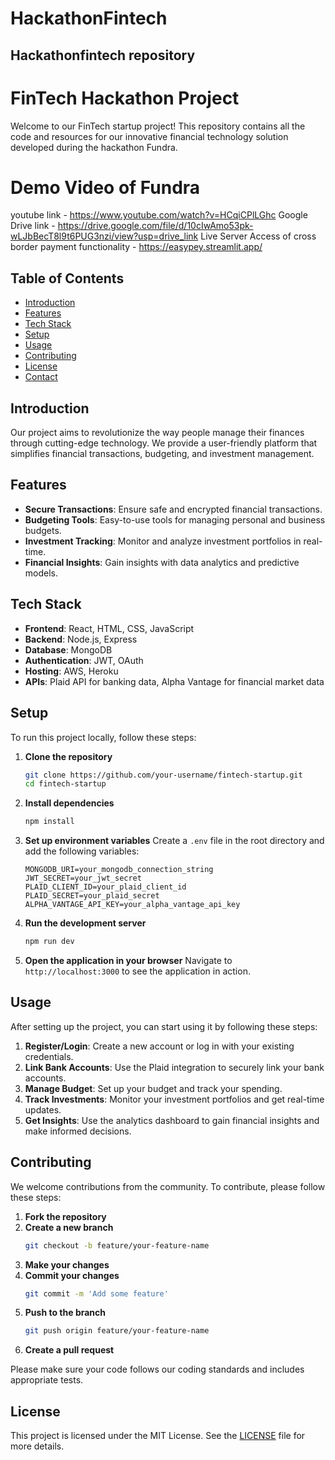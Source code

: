 # HackathonFintech
Hackathonfintech repository
---

# FinTech Hackathon Project

Welcome to our FinTech startup project! This repository contains all the code and resources for our innovative financial technology solution developed during the hackathon Fundra.

# Demo Video of Fundra
youtube link - https://www.youtube.com/watch?v=HCqiCPlLGhc
Google Drive link - https://drive.google.com/file/d/10cIwAmo53pk-wLJbBecT8l9t6PUG3nzi/view?usp=drive_link
Live Server Access of cross border payment functionality - https://easypey.streamlit.app/

## Table of Contents

- [Introduction](#introduction)
- [Features](#features)
- [Tech Stack](#tech-stack)
- [Setup](#setup)
- [Usage](#usage)
- [Contributing](#contributing)
- [License](#license)
- [Contact](#contact)

## Introduction

Our project aims to revolutionize the way people manage their finances through cutting-edge technology. We provide a user-friendly platform that simplifies financial transactions, budgeting, and investment management.

## Features

- **Secure Transactions**: Ensure safe and encrypted financial transactions.
- **Budgeting Tools**: Easy-to-use tools for managing personal and business budgets.
- **Investment Tracking**: Monitor and analyze investment portfolios in real-time.
- **Financial Insights**: Gain insights with data analytics and predictive models.

## Tech Stack

- **Frontend**: React, HTML, CSS, JavaScript
- **Backend**: Node.js, Express
- **Database**: MongoDB
- **Authentication**: JWT, OAuth
- **Hosting**: AWS, Heroku
- **APIs**: Plaid API for banking data, Alpha Vantage for financial market data

## Setup

To run this project locally, follow these steps:

1. **Clone the repository**
    ```bash
    git clone https://github.com/your-username/fintech-startup.git
    cd fintech-startup
    ```

2. **Install dependencies**
    ```bash
    npm install
    ```

3. **Set up environment variables**
    Create a `.env` file in the root directory and add the following variables:
    ```plaintext
    MONGODB_URI=your_mongodb_connection_string
    JWT_SECRET=your_jwt_secret
    PLAID_CLIENT_ID=your_plaid_client_id
    PLAID_SECRET=your_plaid_secret
    ALPHA_VANTAGE_API_KEY=your_alpha_vantage_api_key
    ```

4. **Run the development server**
    ```bash
    npm run dev
    ```

5. **Open the application in your browser**
    Navigate to `http://localhost:3000` to see the application in action.

## Usage

After setting up the project, you can start using it by following these steps:

1. **Register/Login**: Create a new account or log in with your existing credentials.
2. **Link Bank Accounts**: Use the Plaid integration to securely link your bank accounts.
3. **Manage Budget**: Set up your budget and track your spending.
4. **Track Investments**: Monitor your investment portfolios and get real-time updates.
5. **Get Insights**: Use the analytics dashboard to gain financial insights and make informed decisions.

## Contributing

We welcome contributions from the community. To contribute, please follow these steps:

1. **Fork the repository**
2. **Create a new branch**
    ```bash
    git checkout -b feature/your-feature-name
    ```
3. **Make your changes**
4. **Commit your changes**
    ```bash
    git commit -m 'Add some feature'
    ```
5. **Push to the branch**
    ```bash
    git push origin feature/your-feature-name
    ```
6. **Create a pull request**

Please make sure your code follows our coding standards and includes appropriate tests.

## License

This project is licensed under the MIT License. See the [LICENSE](LICENSE) file for more details.
